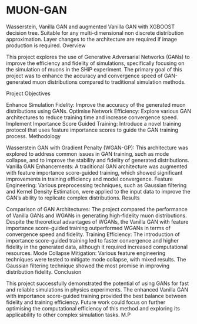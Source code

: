 # MUON-GAN
Wasserstein, Vanilla GAN and augmented Vanilla GAN with XGBOOST decision tree. Suitable for any multi-dimensional non discrete distribution approximation. Layer changes to the architecture are required if image production is required.
Overview

This project explores the use of Generative Adversarial Networks (GANs) to improve the efficiency and fidelity of simulations, specifically focusing on the simulation of muons in the SHiP experiment. The primary goal of this project was to enhance the accuracy and convergence speed of GAN-generated muon distributions compared to traditional simulation methods.

Project Objectives

Enhance Simulation Fidelity: Improve the accuracy of the generated muon distributions using GANs.
Optimise Network Efficiency: Explore various GAN architectures to reduce training time and increase convergence speed.
Implement Importance Score Guided Training: Introduce a novel training protocol that uses feature importance scores to guide the GAN training process.
Methodology

Wasserstein GAN with Gradient Penalty (WGAN-GP): This architecture was explored to address common issues in GAN training, such as mode collapse, and to improve the stability and fidelity of generated distributions.
Vanilla GAN Enhancements: A traditional GAN architecture was augmented with feature importance score-guided training, which showed significant improvements in training efficiency and model convergence.
Feature Engineering: Various preprocessing techniques, such as Gaussian filtering and Kernel Density Estimation, were applied to the input data to improve the GAN’s ability to replicate complex distributions.
Results

Comparison of GAN Architectures: The project compared the performance of Vanilla GANs and WGANs in generating high-fidelity muon distributions. Despite the theoretical advantages of WGANs, the Vanilla GAN with feature importance score-guided training outperformed WGANs in terms of convergence speed and fidelity.
Training Efficiency: The introduction of importance score-guided training led to faster convergence and higher fidelity in the generated data, although it required increased computational resources.
Mode Collapse Mitigation: Various feature engineering techniques were tested to mitigate mode collapse, with mixed results. The Gaussian filtering technique showed the most promise in improving distribution fidelity.
Conclusion

This project successfully demonstrated the potential of using GANs for fast and reliable simulations in physics experiments. The enhanced Vanilla GAN with importance score-guided training provided the best balance between fidelity and training efficiency. Future work could focus on further optimising the computational efficiency of this method and exploring its applicability to other complex simulation tasks.
M.P
